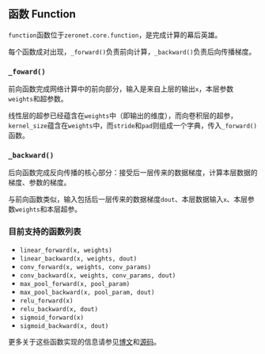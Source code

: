 ## 函数 Function
`function`函数位于`zeronet.core.function`，是完成计算的幕后英雄。

每个函数成对出现，`_forward()`负责前向计算，`_backward()`负责后向传播梯度。

### `_foward()`

前向函数完成网络计算中的前向部分，输入是来自上层的输出`x`，本层参数`weights`和超参数。

线性层的超参已经蕴含在`weights`中（即输出的维度），而向卷积层的超参，`kernel_size`蕴含在`weights`中，而`stride`和`pad`则组成一个字典，传入`_forward()`函数。

### `_backward()`

后向函数完成反向传播的核心部分：接受后一层传来的数据梯度，计算本层数据的梯度、参数的梯度。

与前向函数类似，输入包括后一层传来的数据梯度`dout`、本层数据输入`x`、本层参数`weights`和本层超参。

### 目前支持的函数列表
- `linear_forward(x, weights)`
- `linear_backward(x, weights, dout)`
- `conv_forward(x, weights, conv_params)`
- `conv_backward(x, weights, conv_params, dout)`
- `max_pool_forward(x, pool_param)`
- `max_pool_backward(x, pool_param, dout)`
- `relu_forward(x)`
- `relu_backward(x, dout)`
- `sigmoid_forward(x)`
- `sigmoid_backward(x, dout)`

更多关于这些函数实现的信息请参见[博文](https://blog.ddlee.cn/)和[源码](https://github.com/ddlee96/ZeroNet/blob/master/zeronet/core/function.py)。